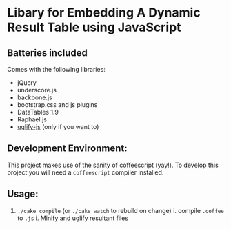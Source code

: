 Libary for Embedding A Dynamic Result Table using JavaScript
============================================================

Batteries included
------------------
Comes with the following libraries:
  * jQuery 
  * underscore.js
  * backbone.js
  * bootstrap.css and js plugins
  * DataTables 1.9
  * Raphael.js
  * [uglify-js](https://github.com/mishoo/UglifyJS) (only if you want to)

Development Environment:
------------------------

This project makes use of the sanity of coffeescript (yay!). To develop this project 
you will need a `coffeescript` compiler installed.

Usage:
------

 1. `./cake compile` (or `./cake watch` to rebuild on change)
   i. compile `.coffee` to `.js`
   i. Minify and uglify resultant files



